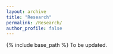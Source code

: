 ```yaml
---
layout: archive
title: "Research"
permalink: /Research/
author_profile: false
---
```


{% include base_path %}
To be updated.
